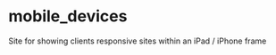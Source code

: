mobile_devices
==============

Site for showing clients responsive sites within an iPad / iPhone frame